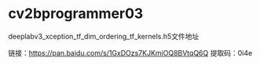 # cv2bprogrammer03
deeplabv3_xception_tf_dim_ordering_tf_kernels.h5文件地址

链接：https://pan.baidu.com/s/1GxDOzs7KJKmiOQ8BVtqQ6Q 
提取码：0i4e 
